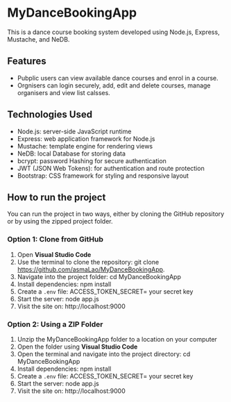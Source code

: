 # MyDanceBookingApp
This is a dance course booking system developed using Node.js, Express, Mustache, and NeDB.
## Features
- Pubplic users can view available dance courses and enrol in a course.
- Orgnisers can login securely, add, edit and  delete courses, manage organisers and view list calsses.
## Technologies Used
- Node.js: server-side JavaScript runtime
- Express: web application framework for Node.js
- Mustache: template engine for rendering views
- NeDB: local Database for storing data
- bcrypt: password Hashing for secure authentication
- JWT (JSON Web Tokens): for authentication and route protection
- Bootstrap: CSS framework for styling and responsive layout
## How to run the project
You can run the project in two ways, either by cloning the GitHub repository or by using the zipped project folder.
### Option 1: Clone from GitHub
1.  Open **Visual Studio Code**
2. Use the terminal to clone the repository: git clone https://github.com/asmaLao/MyDanceBookingApp.
3. Navigate into the project folder: cd MyDanceBookingApp
4. Install dependencies: npm install
5. Create a `.env` file: ACCESS_TOKEN_SECRET= your secret key
6. Start the server: node app.js
7. Visit the site on: http://localhost:9000
### Option 2: Using a ZIP Folder 
1. Unzip the MyDanceBookingApp folder to a location on your computer
2. Open the folder using **Visual Studio Code**
3. Open the terminal and navigate into the project directory: cd MyDanceBookingApp
4. Install dependencies: npm install
5. Create a `.env` file: ACCESS_TOKEN_SECRET= your secret key 
6. Start the server: node app.js
7. Visit the site on: http://localhost:9000


